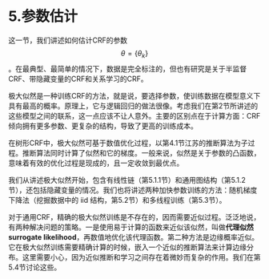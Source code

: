 # 5.参数估计

这一节，我们讲述如何估计CRF的参数$$\theta=\{\theta_k\}$$。在最典型、最简单的情况下，数据是完全标注的，但也有研究是关于半监督CRF、带隐藏变量的CRF和关系学习的CRF。

极大似然是一种训练CRF的方法，就是说，要选择参数，使训练数据在模型意义下具有最高的概率。原理上，它与逻辑回归的做法很像。考虑我们在第2节所讲述的这些模型之间的联系，这一点应该不让人意外。主要的区别点在于计算方面：CRF倾向拥有更多参数、更复杂的结构，导致了更高的训练成本。

在树形CRF中，极大似然可基于数值优化过程，以第4.1节江苏的推断算法为子过程。推断算法同时计算了似然和它的梯度。一般来说，似然是关于参数的凸函数，意味着有效的优化过程是现成的，且一定收敛到最优点。

我们从讲述极大似然开始，包含有线性链（第5.1.1节）和通用图结构（第5.1.2节），还包括隐藏变量的情况。我们也将讲述两种加快参数训练的方法：随机梯度下降法（挖掘数据中的 iid 结构，第5.2节）和多线程训练（第5.3节）。

对于通用CRF，精确的极大似然训练是不存在的，因而需要近似过程。泛泛地说，有两种解决问题的策略。一是使用易于计算的函数来近似该似然，叫做**代理似然surrogate likelihood**，再数值地优化该代理函数。第二种方法是边缘概率近似。它在极大似然训练需要精确计算的时候，嵌入一个近似的推断算法来计算边缘分布。这里需要小心，因为近似推断和学习之间存在着微妙而复杂的作用。我们在第5.4节讨论这些。